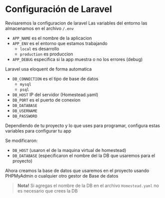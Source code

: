 # Configuración de Laravel

Revisaremos la configuracion de laravel
Las variables del entorno las almacenamos en el archivo `/.env`

- `APP_NAME` es el nombre de la aplicacion
- `APP_ENV` es el entorno que estamos trabajando
   - `local` es desarrollo
   - `production` es produccion
- `APP_DEBUG` especifica si la app muestra o no los errores (debug)

Laravel usa eloquent de forma automatica

- `DB_CONNECTION` es el tipo de base de datos
   - `mysql`
   - `psql`
- `DB_HOST` IP del servidor (Homestead.yaml)
- `DB_PORT` es el puerto de conexion
- `DB_DATABASE`
- `DB_USERNAME`
- `DB_PASSWORD`

Dependiendo de tu proyecto y lo que uses para programar,
configura estas variables para configurar tu app

Se modificaron:
- `DB_HOST` (usaron el de la maquina virtual de homestead)
- `DB_DATABASE` (especificaron el nombre del la DB que usaremos para el proyecto)

Ahora creamos la base de datos que usaremos en el proyecto usando PHPMyAdmin
o cualquier otro gestor de Base de datos

> **Nota!** Si agregas el nombre de la DB en el archivo `Homestead.yaml` no es necesario que crees la DB

